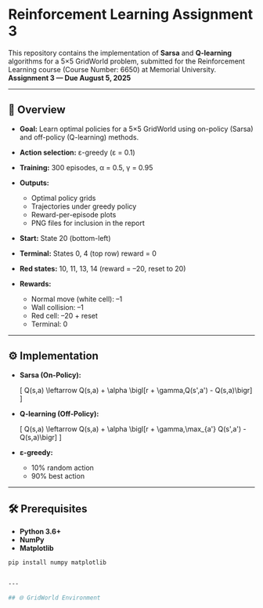 # Reinforcement Learning Assignment 3

This repository contains the implementation of **Sarsa** and **Q-learning** algorithms for a 5×5 GridWorld problem, submitted for the Reinforcement Learning course (Course Number: 6650) at Memorial University.  
**Assignment 3 — Due August 5, 2025**

---

## 📖 Overview

- **Goal:** Learn optimal policies for a 5×5 GridWorld using on-policy (Sarsa) and off-policy (Q-learning) methods.  
- **Action selection:** ε-greedy (ε = 0.1)  
- **Training:** 300 episodes, α = 0.5, γ = 0.95  
- **Outputs:**  
  - Optimal policy grids  
  - Trajectories under greedy policy  
  - Reward-per-episode plots  
  - PNG files for inclusion in the report
 
  
- **Start:** State 20 (bottom-left)  
- **Terminal:** States 0, 4 (top row) reward = 0  
- **Red states:** 10, 11, 13, 14 (reward = –20, reset to 20)  
- **Rewards:**  
  - Normal move (white cell): –1  
  - Wall collision: –1  
  - Red cell: –20 + reset  
  - Terminal: 0  

---

## ⚙️ Implementation

- **Sarsa (On-Policy):**

  \[
  Q(s,a) \leftarrow Q(s,a) + \alpha \bigl[r + \gamma\,Q(s',a') - Q(s,a)\bigr]
  \]

- **Q-learning (Off-Policy):**

  \[
  Q(s,a) \leftarrow Q(s,a) + \alpha \bigl[r + \gamma\,\max_{a'} Q(s',a') - Q(s,a)\bigr]
  \]

- **ε-greedy:**  
  - 10% random action  
  - 90% best action

---

## 🛠 Prerequisites

- **Python 3.6+**  
- **NumPy**  
- **Matplotlib**

```bash
pip install numpy matplotlib


---

## 🌐 GridWorld Environment

